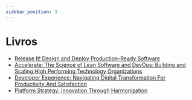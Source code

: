 ```yaml
---
sidebar_position: 3
---
```


# Livros

- [Release It! Design and Deploy Production–Ready Software](https://www.amazon.com.br/Release-Design-Deploy-Production-Ready-Software-dp-1680502395/dp/1680502395/ref=dp_ob_title_bk)
- [Accelerate: The Science of Lean Software and DevOps: Building and Scaling High Performing Technology Organizations](https://www.amazon.com.br/Accelerate-Software-Performing-Technology-Organizations-ebook/dp/B07B9F83WM/ref=asc_df_B07B9F83WM/)
- [Developer Experience: Navigating Digital Transformation For Productivity And Satisfaction](https://www.amazon.com/Developer-Experience-Transformation-Productivity-Satisfaction-ebook/dp/B0BZN3M9R3)
- [Platform Strategy: Innovation Through Harmonization](https://leanpub.com/platformstrategy)